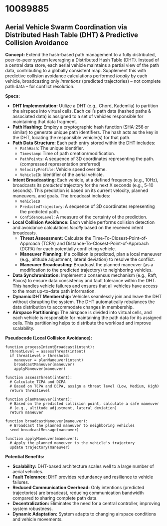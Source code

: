 # 10089885

## Aerial Vehicle Swarm Coordination via Distributed Hash Table (DHT) & Predictive Collision Avoidance

**Concept:** Extend the hash-based path management to a fully distributed, peer-to-peer system leveraging a Distributed Hash Table (DHT). Instead of a central data store, each aerial vehicle maintains a partial view of the path data, contributing to a globally consistent map.  Supplement this with predictive collision avoidance calculations performed *locally* by each vehicle, broadcasting only *intentions* (predicted trajectories) – not complete path data – for conflict resolution.

**Specs:**

*   **DHT Implementation:** Utilize a DHT (e.g., Chord, Kademlia) to partition the airspace into virtual cells.  Each cell’s path data (hashed paths & associated data) is assigned to a set of vehicles responsible for maintaining that data fragment.
*   **Path Hashing:** Employ a cryptographic hash function (SHA-256 or similar) to generate unique path identifiers.  The hash acts as the key in the DHT, locating the responsible vehicle(s) for that path.
*   **Path Data Structure:**  Each path entry stored within the DHT includes:
    *   `PathHash`: The unique identifier.
    *   `Timestamp`:  Time of path creation/modification.
    *   `PathPoints`: A sequence of 3D coordinates representing the path. (compressed representation preferred)
    *   `VelocityProfile`:  Vehicle speed over time.
    *   `VehicleID`: Identifier of the aerial vehicle.
*   **Intent Broadcasting:**  Each vehicle, at a defined frequency (e.g., 10Hz), broadcasts its *predicted* trajectory for the next X seconds (e.g., 5-10 seconds). This prediction is based on its current velocity, planned maneuvers, and goals. The broadcast includes:
    *   `VehicleID`
    *   `PredictedTrajectory`: A sequence of 3D coordinates representing the predicted path.
    *   `ConfidenceLevel`: A measure of the certainty of the prediction.
*   **Local Collision Avoidance:** Each vehicle performs collision detection and avoidance calculations *locally* based on the received intent broadcasts.
    *   **Threat Assessment:** Calculate the Time-To-Closest-Point-of-Approach (TCPA) and Distance-To-Closest-Point-of-Approach (DCPA) for each potentially conflicting vehicle.
    *   **Maneuver Planning:**  If a collision is predicted, plan a local maneuver (e.g., altitude adjustment, lateral deviation) to resolve the conflict.
    *   **Maneuver Broadcasting:**  Broadcast the planned maneuver (as a modification to the predicted trajectory) to neighboring vehicles.
*   **Data Synchronization:** Implement a consensus mechanism (e.g., Raft, Paxos) to ensure data consistency and fault tolerance within the DHT. This handles vehicle failures and ensures that all vehicles have access to the most up-to-date path information.
*   **Dynamic DHT Membership:**  Vehicles seamlessly join and leave the DHT without disrupting the system.  The DHT automatically rebalances the data distribution to accommodate changes in membership.
*   **Airspace Partitioning:** The airspace is divided into virtual cells, and each vehicle is responsible for maintaining the path data for its assigned cells. This partitioning helps to distribute the workload and improve scalability.

**Pseudocode (Local Collision Avoidance):**

```pseudocode
function processIntentBroadcast(intent):
  threatLevel = assessThreat(intent)
  if threatLevel > threshold:
    maneuver = planManeuver(intent)
    broadcastManeuver(maneuver)
    applyManeuver(maneuver)

function assessThreat(intent):
  # Calculate TCPA and DCPA
  # Based on TCPA and DCPA, assign a threat level (Low, Medium, High)
  return threatLevel

function planManeuver(intent):
  # Based on the predicted collision point, calculate a safe maneuver
  # (e.g., altitude adjustment, lateral deviation)
  return maneuver

function broadcastManeuver(maneuver):
  # Broadcast the planned maneuver to neighboring vehicles
  send broadcastMessage(maneuver)

function applyManeuver(maneuver):
  # Apply the planned maneuver to the vehicle's trajectory
  update trajectory(maneuver)
```

**Potential Benefits:**

*   **Scalability:**  DHT-based architecture scales well to a large number of aerial vehicles.
*   **Fault Tolerance:** DHT provides redundancy and resilience to vehicle failures.
*   **Reduced Communication Overhead:**  Only intentions (predicted trajectories) are broadcast, reducing communication bandwidth compared to sharing complete path data.
*   **Decentralization:** Eliminates the need for a central controller, improving system robustness.
*   **Dynamic Adaptation:** System adapts to changing airspace conditions and vehicle movements.